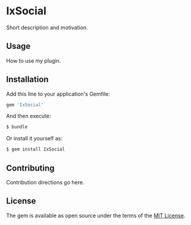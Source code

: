 # IxSocial
Short description and motivation.

## Usage
How to use my plugin.

## Installation
Add this line to your application's Gemfile:

```ruby
gem 'IxSocial'
```

And then execute:
```bash
$ bundle
```

Or install it yourself as:
```bash
$ gem install IxSocial
```

## Contributing
Contribution directions go here.

## License
The gem is available as open source under the terms of the [MIT License](http://opensource.org/licenses/MIT).
